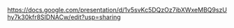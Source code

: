https://docs.google.com/presentation/d/1v5svKc5DQzOz7ibXWxeMBQ9szUhy7k30kfr8SIDNACw/edit?usp=sharing
